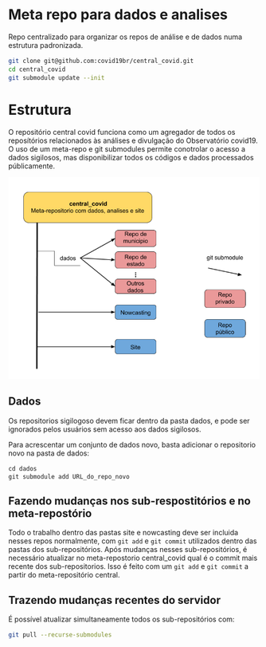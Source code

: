 # Meta repo para dados e analises

Repo centralizado para organizar os repos de análise e de dados numa estrutura padronizada.

```bash
git clone git@github.com:covid19br/central_covid.git
cd central_covid
git submodule update --init
```


# Estrutura

O repositório central covid funciona como um agregador de todos os reposítórios relacionados às análises e divulgação do Observatório covid19. O uso de um meta-repo e git submodules permite conotrolar o acesso a dados sigilosos, mas disponibilizar todos os códigos e dados processados públicamente.

![Estrutura do repo central_covid](central_covid.png)

## Dados

Os repositorios sigilogoso devem ficar dentro da pasta dados, e pode ser ignorados pelos usuários sem acesso aos dados sigilosos. 

Para acrescentar um conjunto de dados novo, basta adicionar o repositorio novo na pasta de dados:

```
cd dados
git submodule add URL_do_repo_novo
```

## Fazendo mudanças nos sub-respostitórios e no meta-repostório

Todo o trabalho dentro das pastas site e nowcasting deve ser incluida nesses repos normalmente, com ```git add``` e ```git commit``` utilizados dentro das pastas dos sub-repositórios. Após mudanças nesses sub-repositórios, é necessário atualizar no meta-repostorio central_covid qual é o commit mais recente dos sub-repositorios. Isso é feito com um ```git add``` e ```git commit``` a partir do meta-repositório central.

## Trazendo mudanças recentes do servidor

É possível atualizar simultaneamente todos os sub-repositórios com:

```bash
git pull --recurse-submodules
```
